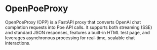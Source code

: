 # OpenPoeProxy
OpenPoeProxy (OPP) is a FastAPI proxy that converts OpenAI chat completion requests into Poe API calls. It supports both streaming (SSE) and standard JSON responses, features a built-in HTML test page, and leverages asynchronous processing for real-time, scalable chat interactions.
